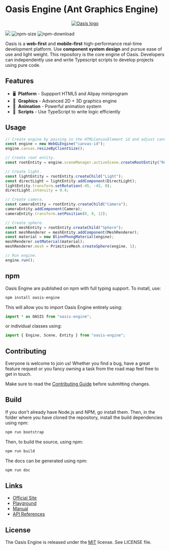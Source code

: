# Oasis Engine (Ant Graphics Engine)

<p align="center"><a href="https://oasis-engine.github.io" target="_blank" rel="noopener noreferrer"><img src="https://gw.alipayobjects.com/mdn/rms_d27172/afts/img/A*f1pVTpPvzA8AAAAAAAAAAAAAARQnAQ" alt="Oasis logo"></a></p>

<a href="https://www.npmjs.com/package/oasis-engine"><img src="https://img.shields.io/npm/v/oasis-engine"/></a>
![npm-size](https://img.shields.io/bundlephobia/minzip/oasis-engine)
![npm-download](https://img.shields.io/npm/dm/oasis-engine)

Oasis is a **web-first** and **mobile-first** high-performance real-time development platform. Use **component system design** and pursue ease of use and light weight. This repository is the core engine of Oasis. Developers can independently use and write Typescript scripts to develop projects using pure code.

## Features

- 🖥  &nbsp;**Platform** - Suppport HTML5 and Alipay miniprogram
- 🔮  &nbsp;**Graphics** - Advanced 2D + 3D graphics engine
- 🏃  &nbsp;**Animation** - Powerful animation system
- 📑  &nbsp;**Scripts** - Use TypeScript to write logic efficiently

## Usage

```typescript
// Create engine by passing in the HTMLCanvasElement id and adjust canvas size.
const engine = new WebGLEngine("canvas-id");
engine.canvas.resizeByClientSize();

// Create root entity.
const rootEntity = engine.sceneManager.activeScene.createRootEntity("Root");

// Create light.
const lightEntity = rootEntity.createChild("Light");
const directLight = lightEntity.addComponent(DirectLight);
lightEntity.transform.setRotation(-45, -45, 0);
directLight.intensity = 0.4;

// Create camera.
const cameraEntity = rootEntity.createChild("Camera");
cameraEntity.addComponent(Camera);
cameraEntity.transform.setPosition(0, 0, 12);

// Create sphere.
const meshEntity = rootEntity.createChild("Sphere");
const meshRenderer = meshEntity.addComponent(MeshRenderer);
const material = new BlinnPhongMaterial(engine);
meshRenderer.setMaterial(material);
meshRenderer.mesh = PrimitiveMesh.createSphere(engine, 1);

// Run engine.
engine.run();
```

## npm

Oasis Engine are published on npm with full typing support. To install, use:

```sh
npm install oasis-engine
```

This will allow you to import Oasis Engine entirely using:

```javascript
import * as OASIS from "oasis-engine";
```

or individual classes using:

```javascript
import { Engine, Scene, Entity } from "oasis-engine";
```

## Contributing

Everyone is welcome to join us! Whether you find a bug, have a great feature request or you fancy owning a task from the road map feel free to get in touch.

Make sure to read the [Contributing Guide](.github/HOW_TO_CONTRIBUTE.md) before submitting changes.

## Build

If you don't already have Node.js and NPM, go install them. Then, in the folder where you have cloned the repository, install the build dependencies using npm:

```sh
npm run bootstrap
```

Then, to build the source, using npm:

```sh
npm run build
```

The docs can be generated using npm:

```sh
npm run doc
```

## Links

- [Official Site](https://oasis-engine.github.io)
- [Playground](https://oasis-engine.github.io/0.3/playground)
- [Manual](https://oasis-engine.github.io/#/0.3/manual/zh-cn/README)
- [API References](https://oasis-engine.github.io/0.3/api/globals.html)

## License 
The Oasis Engine is released under the [MIT](https://opensource.org/licenses/MIT) license. See LICENSE file.
